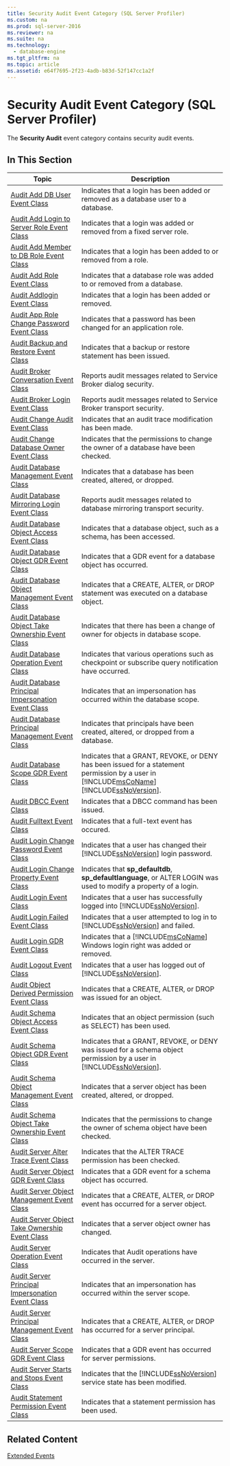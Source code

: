 ```yaml
---
title: Security Audit Event Category (SQL Server Profiler)
ms.custom: na
ms.prod: sql-server-2016
ms.reviewer: na
ms.suite: na
ms.technology: 
  - database-engine
ms.tgt_pltfrm: na
ms.topic: article
ms.assetid: e64f7695-2f23-4adb-b83d-52f147cc1a2f
---
```

# Security Audit Event Category (SQL Server Profiler)
  The **Security Audit** event category contains security audit events.  
  
## In This Section  
  
|Topic|Description|  
|-----------|-----------------|  
|[Audit Add DB User Event Class](../../Topics/TopicNameNotContainA/Audit-Add-DB-User-Event-Class.md)|Indicates that a login has been added or removed as a database user to a database.|  
|[Audit Add Login to Server Role Event Class](../../Topics/TopicNameNotContainA/Audit-Add-Login-to-Server-Role-Event-Class.md)|Indicates that a login was added or removed from a fixed server role.|  
|[Audit Add Member to DB Role Event Class](../../Topics/TopicNameNotContainA/Audit-Add-Member-to-DB-Role-Event-Class.md)|Indicates that a login has been added to or removed from a role.|  
|[Audit Add Role Event Class](../../Topics/TopicNameNotContainA/Audit-Add-Role-Event-Class.md)|Indicates that a database role was added to or removed from a database.|  
|[Audit Addlogin Event Class](../../Topics/TopicNameNotContainA/Audit-Addlogin-Event-Class.md)|Indicates that a login has been added or removed.|  
|[Audit App Role Change Password Event Class](../../Topics/TopicNameNotContainA/Audit-App-Role-Change-Password-Event-Class.md)|Indicates that a password has been changed for an application role.|  
|[Audit Backup and Restore Event Class](../../Topics/TopicNameNotContainA/Audit-Backup-and-Restore-Event-Class.md)|Indicates that a backup or restore statement has been issued.|  
|[Audit Broker Conversation Event Class](../../Topics/TopicNameNotContainA/Audit-Broker-Conversation-Event-Class.md)|Reports audit messages related to Service Broker dialog security.|  
|[Audit Broker Login Event Class](../../Topics/TopicNameNotContainA/Audit-Broker-Login-Event-Class.md)|Reports audit messages related to Service Broker transport security.|  
|[Audit Change Audit Event Class](../../Topics/TopicNameNotContainA/Audit-Change-Audit-Event-Class.md)|Indicates that an audit trace modification has been made.|  
|[Audit Change Database Owner Event Class](../../Topics/TopicNameNotContainA/Audit-Change-Database-Owner-Event-Class.md)|Indicates that the permissions to change the owner of a database have been checked.|  
|[Audit Database Management Event Class](../../Topics/TopicNameNotContainA/Audit-Database-Management-Event-Class.md)|Indicates that a database has been created, altered, or dropped.|  
|[Audit Database Mirroring Login Event Class](../../Topics/TopicNameNotContainA/Audit-Database-Mirroring-Login-Event-Class.md)|Reports audit messages related to database mirroring transport security.|  
|[Audit Database Object Access Event Class](../../Topics/TopicNameNotContainA/Audit-Database-Object-Access-Event-Class.md)|Indicates that a database object, such as a schema, has been accessed.|  
|[Audit Database Object GDR Event Class](../../Topics/TopicNameNotContainA/Audit-Database-Object-GDR-Event-Class.md)|Indicates that a GDR event for a database object has occurred.|  
|[Audit Database Object Management Event Class](../../Topics/TopicNameNotContainA/Audit-Database-Object-Management-Event-Class.md)|Indicates that a CREATE, ALTER, or DROP statement was executed on a database object.|  
|[Audit Database Object Take Ownership Event Class](../../Topics/TopicNameNotContainA/Audit-Database-Object-Take-Ownership-Event-Class.md)|Indicates that there has been a change of owner for objects in database scope.|  
|[Audit Database Operation Event Class](../../Topics/TopicNameNotContainA/Audit-Database-Operation-Event-Class.md)|Indicates that various operations such as checkpoint or subscribe query notification have occurred.|  
|[Audit Database Principal Impersonation Event Class](../../Topics/TopicNameNotContainA/Audit-Database-Principal-Impersonation-Event-Class.md)|Indicates that an impersonation has occurred within the database scope.|  
|[Audit Database Principal Management Event Class](../../Topics/TopicNameNotContainA/Audit-Database-Principal-Management-Event-Class.md)|Indicates that principals have been created, altered, or dropped from a database.|  
|[Audit Database Scope GDR Event Class](../../Topics/TopicNameNotContainA/Audit-Database-Scope-GDR-Event-Class.md)|Indicates that a GRANT, REVOKE, or DENY has been issued for a statement permission by a user in [!INCLUDE[msCoName](../../Topics/TopicNameContainA/includes/msCoName_md.md)] [!INCLUDE[ssNoVersion](../../Topics/TopicNameContainA/includes/ssNoVersion_md.md)].|  
|[Audit DBCC Event Class](../../Topics/TopicNameNotContainA/Audit-DBCC-Event-Class.md)|Indicates that a DBCC command has been issued.|  
|[Audit Fulltext Event Class](../../Topics/TopicNameNotContainA/Audit-Fulltext-Event-Class.md)|Indicates that a full-text event has occured.|  
|[Audit Login Change Password Event Class](../../Topics/TopicNameNotContainA/Audit-Login-Change-Password-Event-Class.md)|Indicates that a user has changed their [!INCLUDE[ssNoVersion](../../Topics/TopicNameContainA/includes/ssNoVersion_md.md)] login password.|  
|[Audit Login Change Property Event Class](../../Topics/TopicNameNotContainA/Audit-Login-Change-Property-Event-Class.md)|Indicates that **sp_defaultdb**, **sp_defaultlanguage**, or ALTER LOGIN was used to modify a property of a login.|  
|[Audit Login Event Class](../../Topics/TopicNameNotContainA/Audit-Login-Event-Class.md)|Indicates that a user has successfully logged into [!INCLUDE[ssNoVersion](../../Topics/TopicNameContainA/includes/ssNoVersion_md.md)].|  
|[Audit Login Failed Event Class](../../Topics/TopicNameNotContainA/Audit-Login-Failed-Event-Class.md)|Indicates that a user attempted to log in to [!INCLUDE[ssNoVersion](../../Topics/TopicNameContainA/includes/ssNoVersion_md.md)] and failed.|  
|[Audit Login GDR Event Class](../../Topics/TopicNameNotContainA/Audit-Login-GDR-Event-Class.md)|Indicates that a [!INCLUDE[msCoName](../../Topics/TopicNameContainA/includes/msCoName_md.md)] Windows login right was added or removed.|  
|[Audit Logout Event Class](../../Topics/TopicNameNotContainA/Audit-Logout-Event-Class.md)|Indicates that a user has logged out of [!INCLUDE[ssNoVersion](../../Topics/TopicNameContainA/includes/ssNoVersion_md.md)].|  
|[Audit Object Derived Permission Event Class](../../Topics/TopicNameNotContainA/Audit-Object-Derived-Permission-Event-Class.md)|Indicates that a CREATE, ALTER, or DROP was issued for an object.|  
|[Audit Schema Object Access Event Class](../../Topics/TopicNameNotContainA/Audit-Schema-Object-Access-Event-Class.md)|Indicates that an object permission (such as SELECT) has been used.|  
|[Audit Schema Object GDR Event Class](../../Topics/TopicNameNotContainA/Audit-Schema-Object-GDR-Event-Class.md)|Indicates that a GRANT, REVOKE, or DENY was issued for a schema object permission by a user in [!INCLUDE[ssNoVersion](../../Topics/TopicNameContainA/includes/ssNoVersion_md.md)].|  
|[Audit Schema Object Management Event Class](../../Topics/TopicNameNotContainA/Audit-Schema-Object-Management-Event-Class.md)|Indicates that a server object has been created, altered, or dropped.|  
|[Audit Schema Object Take Ownership Event Class](../../Topics/TopicNameNotContainA/Audit-Schema-Object-Take-Ownership-Event-Class.md)|Indicates that the permissions to change the owner of schema object have been checked.|  
|[Audit Server Alter Trace Event Class](../../Topics/TopicNameNotContainA/Audit-Server-Alter-Trace-Event-Class.md)|Indicates that the ALTER TRACE permission has been checked.|  
|[Audit Server Object GDR Event Class](../../Topics/TopicNameNotContainA/Audit-Server-Object-GDR-Event-Class.md)|Indicates that a GDR event for a schema object has occurred.|  
|[Audit Server Object Management Event Class](../../Topics/TopicNameNotContainA/Audit-Server-Object-Management-Event-Class.md)|Indicates that a CREATE, ALTER, or DROP event has occurred for a server object.|  
|[Audit Server Object Take Ownership Event Class](../../Topics/TopicNameNotContainA/Audit-Server-Object-Take-Ownership-Event-Class.md)|Indicates that a server object owner has changed.|  
|[Audit Server Operation Event Class](../../Topics/TopicNameNotContainA/Audit-Server-Operation-Event-Class.md)|Indicates that Audit operations have occurred in the server.|  
|[Audit Server Principal Impersonation Event Class](../../Topics/TopicNameNotContainA/Audit-Server-Principal-Impersonation-Event-Class.md)|Indicates that an impersonation has occurred within the server scope.|  
|[Audit Server Principal Management Event Class](../../Topics/TopicNameNotContainA/Audit-Server-Principal-Management-Event-Class.md)|Indicates that a CREATE, ALTER, or DROP has occurred for a server principal.|  
|[Audit Server Scope GDR Event Class](../../Topics/TopicNameNotContainA/Audit-Server-Scope-GDR-Event-Class.md)|Indicates that a GDR event has occurred for server permissions.|  
|[Audit Server Starts and Stops Event Class](../../Topics/TopicNameNotContainA/Audit-Server-Starts-and-Stops-Event-Class.md)|Indicates that the [!INCLUDE[ssNoVersion](../../Topics/TopicNameContainA/includes/ssNoVersion_md.md)] service state has been modified.|  
|[Audit Statement Permission Event Class](../../Topics/TopicNameNotContainA/Audit-Statement-Permission-Event-Class.md)|Indicates that a statement permission has been used.|  
  
## Related Content  
 [Extended Events](../../Topics/TopicNameNotContainA/Extended-Events.md)  
  
  